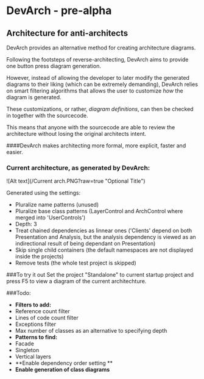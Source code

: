 # DevArch - pre-alpha
## Architecture for anti-architects

DevArch provides an alternative method for creating architecture diagrams.

Following the footsteps of reverse-architecting, DevArch aims to provide one button press diagram generation.

However, instead of allowing the developer to later modify the generated diagrams to their liking (which can be extremely demanding), DevArch relies on smart filtering algorithms that allows the user to customize *how* the diagram is generated.

These customizations, or rather, *diagram definitions*, can then be checked in together with the sourcecode. 

This means that anyone with the sourcecode are able to review the architecture without losing the original architects intent.

####DevArch makes architecting more formal, more explicit, faster and easier.

### Current architecture, as generated by DevArch:
![Alt text](/Current arch.PNG?raw=true "Optional Title")

Generated using the settings:
 - Pluralize name patterns (unused)
 - Pluralize base class patterns (LayerControl and ArchControl where merged into 'UserControls')
 - Depth: 3
 - Treat chained dependencies as linnear ones ('Clients' depend on both Presentation and Analysis, but the analysis dependency is viewed as an indirectional result of being dependant on Presentation)
 - Skip single child containers (the default namespaces are not displayed inside the projects)
 - Remove tests (the whole test project is skipped)

###To try it out
Set the project "Standalone" to current startup project and press F5 to view a diagram of the current architechture.

###Todo:
* **Filters to add:**
* Reference count filter
* Lines of code count filter
* Exceptions filter
* Max number of classes as an alternative to specifying depth
* **Patterns to find:**
* Facade
* Singleton
* Vertical layers
* **Enable dependency order setting **
* **Enable generation of class diagrams**

